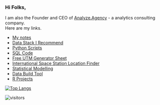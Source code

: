 ### Hi Folks, 

I am also the Founder and CEO of [Analyze.Agency](https://analyze.agency) - a analytics consulting company.<br>
Here are my links.

* [My notes](https://github.com/cdevairakkam7/notes/blob/main/README.md)
* [Data Stack I Recommend](https://github.com/cdevairakkam7/Tech-Stack)
* [Python Scripts](https://github.com/cdevairakkam7/Python-Projects/blob/master/README.md)
* [SQL Code](https://github.com/cdevairakkam7/SQL-Queries)
* [Free UTM Generator Sheet](https://docs.google.com/spreadsheets/d/1kUJzMvDBG4jyX76i-TPW8vmo34EVjNyC9LPGdoeyJac/edit#gid=0)
* [International Space Station Location Finder](https://github.com/cdevairakkam7/iss_location_now)
* [Statistical Modelling](https://github.com/cdevairakkam7/Statistical-Modelling-)
* [Data Build Tool](https://github.com/cdevairakkam7/data_build_tool)
* [R Projects](https://github.com/cdevairakkam7/R-Projects)










[![Top Langs](https://github-readme-stats.vercel.app/api/top-langs/?username=cdevairakkam7&layout=compact)](https://github.com/devairakkam7/github-readme-stats)



![visitors](https://visitor-badge.laobi.icu/badge?page_id=cdevairakkam7.cdevairakkam7)
